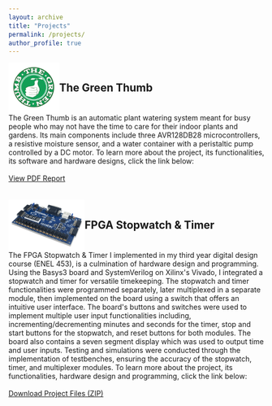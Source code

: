 ```yaml
---
layout: archive
title: "Projects"
permalink: /projects/
author_profile: true
---
```


<div class="project">
  <div style="display: flex; align-items: center;">
    <img src="/images/Screenshot 2023-11-12 at 11.38.37 PM.png" alt="Green Thumb Icon" class="project-icon" style="width: 100px; height: 100px;">
    <h2 style="margin: 0; padding: 0; vertical-align: middle; line-height: 100px;">The Green Thumb</h2>
  </div>
  The Green Thumb is an automatic plant watering system meant for busy people who may not have the time to care for their indoor plants and gardens. Its main components include three AVR128DB28 microcontrollers, a resistive moisture sensor, and a water container with a peristaltic pump controlled by a DC motor. To learn more about the project, its functionalities, its software and hardware designs, click the link below:
  <br>
  <br>
  <a href="/_pages/The_Green_Thumb_Report.pdf" target="_blank" class="btn">View PDF Report</a>
</div>

<br>
<br>

<div class="project">
  <div style="display: flex; align-items: center;">
    <img src="/images/Basys-3-0__67238.1554833305.500.659__81101.1602869938.386.513__57778.png" alt="Basys3 Icon" class="project-icon" style="width: 150px; height: 100px;">
    <h2 style="margin: 0; padding: 0; vertical-align: middle; line-height: 100px;">FPGA Stopwatch & Timer</h2>
  </div>
  The FPGA Stopwatch & Timer I implemented in my third year digital design course (ENEL 453), is a culmination of hardware design and programming. Using the Basys3 board and SystemVerilog on Xilinx's Vivado, I integrated a stopwatch and timer for versatile timekeeping. The stopwatch and timer functionalities were programmed separately, later multiplexed in a separate module, then implemented on the board using a switch that offers an intuitive user interface. The board's buttons and switches were used to implement multiple user input functionalities including, incrementing/decrementing minutes and seconds for the timer, stop and start buttons for the stopwatch, and reset buttons for both modules. The board also contains a seven segment display which was used to output time and user inputs. Testing and simulations were conducted through the implementation of testbenches, ensuring the accuracy of the stopwatch, timer, and multiplexer modules. To learn more about the project, its functionalities, hardware design and programming, click the link below: 
  <br>
  <br>
  <a href="/_pages/FPGA_Stopwatch_and_Timer.zip" download class="btn">Download Project Files (ZIP)</a>
</div>
